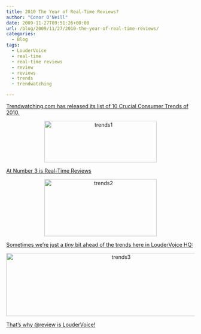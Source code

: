 ```yaml
---
title: 2010 The Year of Real-Time Reviews?
author: "Conor O'Neill"
date: 2009-11-27T09:51:26+00:00
url: /blog/2009/11/27/2010-the-year-of-real-time-reviews/
categories:
  - Blog
tags:
  - LouderVoice
  - real-time
  - real-time reviews
  - review
  - reviews
  - trends
  - trendwatching

---
```

<span style="text-decoration: underline;">Trendwatching.com has released its list of <a href="http://www.trendwatching.com/briefing/">10 Crucial Consumer Trends of 2010</a>.</span>

<p style="text-align: center;">
  <a href="http://www.trendwatching.com/briefing/#realtime"><img class="size-medium wp-image-621  aligncenter" title="trends1" src="https://loudervoice.com/wp-content/uploads/2009/11/27/2010-the-year-of-real-time-reviews/trends1-300x111.jpg" alt="trends1" width="300" height="111" srcset="/wp-content/uploads/2009/11/27/2010-the-year-of-real-time-reviews/trends1-300x111.jpg 300w, /wp-content/uploads/2009/11/27/2010-the-year-of-real-time-reviews/trends1.jpg 573w" sizes="(max-width: 300px) 100vw, 300px" /></a>
</p>

<span style="text-decoration: underline;">At Number 3 is Real-Time Reviews</span>

<p style="text-align: center;">
  <a href="http://www.trendwatching.com/briefing/#realtime"><img class="aligncenter size-medium wp-image-622" title="trends2" src="https://loudervoice.com/wp-content/uploads/2009/11/27/2010-the-year-of-real-time-reviews/trends2-300x153.jpg" alt="trends2" width="300" height="153" srcset="/wp-content/uploads/2009/11/27/2010-the-year-of-real-time-reviews/trends2-300x153.jpg 300w, /wp-content/uploads/2009/11/27/2010-the-year-of-real-time-reviews/trends2.jpg 576w" sizes="(max-width: 300px) 100vw, 300px" /></a>
</p>

<span style="text-decoration: underline;">Sometimes we&#8217;re just a <em>tiny</em> bit ahead of the trends here in LouderVoice HQ:</span>

<p style="text-align: center;">
  <a href="http://business.loudervoice.com/2007/06/13/loudervoice-twitter-mash-up/"><img class="aligncenter size-full wp-image-623" title="trends3" src="https://loudervoice.com/wp-content/uploads/2009/11/27/2010-the-year-of-real-time-reviews/trends3.jpg" alt="trends3" width="598" height="169" srcset="/wp-content/uploads/2009/11/27/2010-the-year-of-real-time-reviews/trends3.jpg 598w, /wp-content/uploads/2009/11/27/2010-the-year-of-real-time-reviews/trends3-300x84.jpg 300w" sizes="(max-width: 598px) 100vw, 598px" /><br /> </a>
</p>

<span style="text-decoration: underline;">That&#8217;s why <a href="http://twitter.com/review">@review</a> is LouderVoice!</span>